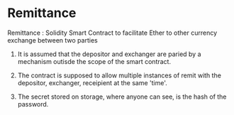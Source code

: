 # Remittance
Remittance : Solidity Smart Contract to facilitate Ether to other currency exchange between two parties

1) It is assumed that the depositor and exchanger are paried by a mechanism outisde the scope of the smart contract.

2) The contract is supposed to allow multiple instances of remit with the depositor, exchanger, receipient at the same 'time'.

3) The secret stored on storage, where anyone can see, is the hash of the password.
